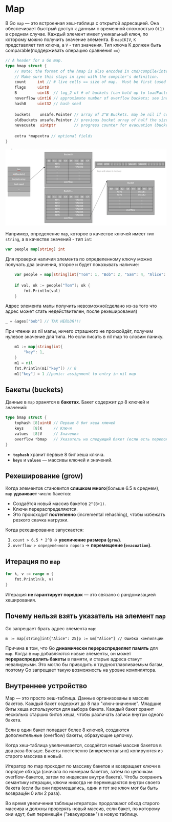 # Map

В Go `map` — это встроенная хеш-таблица с открытой адресацией. Она обеспечивает быстрый доступ к данным с временной сложностью `O(1)` в среднем случае. Каждый элемент имеет уникальный ключ, по которому можно получить значение элемента. В `map[K]V`, `К` представляет тип ключа, а `V` - тип значения. Тип ключа K должен быть comparable(поддерживать операцию сравнения `==`)

```go
// A header for a Go map.
type hmap struct {
	// Note: the format of the hmap is also encoded in cmd/compile/internal/reflectdata/reflect.go.
	// Make sure this stays in sync with the compiler's definition.
	count     int // # live cells == size of map.  Must be first (used by len() builtin)
	flags     uint8
	B         uint8  // log_2 of # of buckets (can hold up to loadFactor * 2^B items)
	noverflow uint16 // approximate number of overflow buckets; see incrnoverflow for details
	hash0     uint32 // hash seed

	buckets    unsafe.Pointer // array of 2^B Buckets. may be nil if count==0.
	oldbuckets unsafe.Pointer // previous bucket array of half the size, non-nil only when growing
	nevacuate  uintptr        // progress counter for evacuation (buckets less than this have been evacuated)

	extra *mapextra // optional fields
}
```

![go_hash](../../media/go/go_hash.png)

Например, определение `map`, которое в качестве ключей имеет тип `string`, а в качестве значений - тип `int`:

```go
var people map[string] int   
```

Для проверки наличия элемента по определенному ключу можно получать два значения, второе и будет показывать наличие:

```go
    var people = map[string]int{"Tom": 1, "Bob": 2, "Sam": 4, "Alice": 8}

    if val, ok := people["Tom"]; ok {
        fmt.Println(val)
    }
```

Адрес элемента мапы получить невозможно(сделано из-за того что адрес может стать недействителен, после рехеширования)

```go
_ = &ages["bob"] // ТАК НЕЛЬЗЯ!!!
```

При чтении из nil мапы, ничего страшного не произойдёт, получим нулевое значение для типа. Но если писать в nil map то словим панику.

```go
    m1 := map[string]int{
        "key": 1,
    }
    m1 = nil 
    fmt.Println(m1["key"]) // 0
    m1["key"] = 1 //panic: assignment to entry in nil map
```



## **Бакеты (buckets)**

Данные в `map` хранятся в **бакетах**. Бакет содержит до 8 ключей и значений:

```go
type bmap struct {
    tophash [8]uint8 // Первые 8 бит хеша ключей
    keys    [8]K     // Ключи
    values  [8]V     // Значения
    overflow *bmap   // Указатель на следующий бакет (если есть переполнение)
}
```

- **`tophash`** хранит первые 8 бит хеша ключа.
- **`keys`** и **`values`** — массивы ключей и значений.

## **Рехеширование (grow)**

Когда элементов становится **слишком много**(больше 6.5 в среднем), `map` **удваивает** число бакетов:

- Создаётся новый массив бакетов `2^(B+1)`.
- Ключи перераспределяются.
- Это происходит **постепенно** (incremental rehashing), чтобы избежать резкого скачка нагрузки.

Когда рехеширование запускается:

1. `count > 6.5 * 2^B` → **увеличение размера (`grow`)**.
2. `overflow > определённого порога` → **перемещение (`evacuation`)**.



## **Итерация по `map`**

```go
for k, v := range m {
    fmt.Println(k, v)
}
```

Итерация **не гарантирует порядок** — это связано с рандомизацией хеширования.



## Почему нельзя взять указатель на элемент `map`

Go запрещает брать адрес элемента `map`:

```
m := map[string]int{"Alice": 25}p := &m["Alice"] // Ошибка компиляции
```

Причина в том, что Go **динамически перераспределяет память** для `map`. Когда в `map` добавляются новые элементы, он может **перераспределить бакеты** в памяти, и старые адреса станут невалидными. Это могло бы приводить к трудноотлавливаемым багам, поэтому Go запрещает такую возможность на уровне компилятора.

## Внутреннее устройство

Map — это просто хеш-таблица. Данные организованы в массив бакетов. Каждый бакет содержит до 8 пар "ключ-значение". Младшие биты хеша используются для выбора бакета. Каждый бакет хранит несколько старших битов хеша, чтобы различать записи внутри одного бакета.

Если в один бакет попадает более 8 ключей, создаются дополнительные (overflow) бакеты, образующие цепочку.

Когда хеш-таблица увеличивается, создаётся новый массив бакетов в два раза больше. Бакеты постепенно (инкрементально) копируются из старого массива в новый.

Итератор по map проходит по массиву бакетов и возвращает ключи в порядке обхода (сначала по номерам бакетов, затем по цепочкам overflow-бакетов, затем по индексам внутри бакета). Чтобы сохранить семантику итерации, ключи никогда не перемещаются внутри своего бакета (если бы они перемещались, один и тот же ключ мог бы быть возвращён 0 или 2 раза).

Во время увеличения таблицы итераторы продолжают обход старого массива и должны проверять новый массив, если бакет, по которому они идут, был перемещён ("эвакуирован") в новую таблицу.